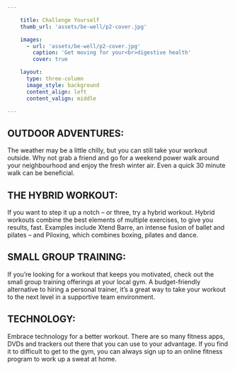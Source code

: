 ```yaml
---

    title: Challenge Yourself
    thumb_url: 'assets/be-well/p2-cover.jpg'

    images:
      - url: 'assets/be-well/p2-cover.jpg'
        caption: 'Get moving for your<br>digestive health'
        cover: true

    layout:
      type: three-column
      image_style: background
      content_align: left
      content_valign: middle

---
```


<h2>OUTDOOR ADVENTURES:</h2>
<p>The weather may be a little chilly, but you can still take your workout outside. Why not grab a friend and go for a weekend power walk around your neighbourhood and enjoy the fresh winter air. Even a quick 30 minute walk can be beneficial.</p>
<h2>THE HYBRID WORKOUT:</h2>
<p>If you want to step it up a notch – or three, try a hybrid workout. Hybrid workouts combine the best elements of multiple exercises, to give you results, fast. Examples include Xtend Barre, an intense fusion of ballet and pilates – and Piloxing, which combines boxing, pilates and dance.</p>
<h2>SMALL GROUP TRAINING:</h2>
<p>If you’re looking for a workout that keeps you motivated, check out the small group training offerings at your local gym. A budget-friendly alternative to hiring a personal trainer, it’s a great way to take your workout to the next level in a supportive team environment.</p>
<h2>TECHNOLOGY:</h2>
<p>Embrace technology for a better workout. There are so many fitness apps, DVDs and trackers out there that you can use to your advantage. If you find it to difficult to get to the gym, you can always sign up to an online fitness program to work up a sweat at home.</p>
